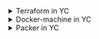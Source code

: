 <details>
    <summary>Terraform in YC</summary>

Install yandex cloud CLI:

```bash
curl https://storage.yandexcloud.net/yandexcloud-yc/install.sh | bash
```

Initialize cloud:

```bash
yc init
```

> Assuming that you've created a directory already. If not, do [this](https://cloud.yandex.ru/docs/resource-manager/quickstart).

Create service account:

```bash
SVC_ACCT="berendyaev-terraform"
FOLDER_ID="REPLACE_TO_YOUR_OWN"
yc iam service-account create --name $SVC_ACCT --folder-id $FOLDER_ID
```

Assign role:

```bash
ACCT_ID=$(yc iam service-account get "berendyaev-terraform" | \
                        grep ^id | \
                        awk '{print $2}')
yc resource-manager folder add-access-binding --id $FOLDER_ID \
    --role editor \
    --service-account-id $ACCT_ID
```

Create IAM token:

```bash
mkdir ~/.yandex
yc iam key create --service-account-id $ACCT_ID --output ~/.yandex/key.json
```

Change current directory to ./terraform

```bash
cd ./terraform
```

Run Terraform initialization

```bash
terraform init
```

Create your own tvfars file

```bash
cp terraform.tfvars.example terraform.tfvars
```

Set your own cloud/folder ID in that file. You can get these ID with `yc config list`. Don't forget to generate SSH keys.

Apply infra.

```bash
terraform plan
# If no error present run:
terraform apply
yes
```

Terraform ouputs public IP address of the instance. Use it to ssh to the host:

```bash
ssh -i ~/.ssh/<username> <username>@<ip address>
```

Ensure that hostname has been changed according to the `hostname` argument in the instance resource.

Do not forget to destroy everything:

```bash
terraform destroy -auto-approve
```

</details>

<details>
    <summary>Docker-machine in YC</summary>

Install go

```bash
sudo add-apt-repository ppa:longsleep/golang-backports
sudo apt update
sudo apt install golang-go
```

Install docker-machine plugin

```bash
go get -u github.com/yandex-cloud/docker-machine-driver-yandex
```

The plugin has been installed in `$HOME/go/bin`. Make sure this path is in your `PATH` environment variable.

Set your YC folder ID and SA key path (see Terraform section):

```bash
FOLDER_ID="SET_YOUR_OWN_ID"
SA_KEY_PATH="/SET/YOUR/OWN/PATH"
```

Create Docker host

```bash
docker-machine create \
    --driver yandex \
    --yandex-image-family "ubuntu-1804-lts" \
    --yandex-platform-id "standard-v1" \
    --yandex-folder-id $FOLDER_ID \
    --yandex-sa-key-file $SA_KEY_PATH \
    docker-host
```

Connect to docker-host docker engine:

```bash
eval $(docker-machine env docker-host)
```

Run `docker run hello-world` to make sure that everything is working fine.


</details>

<details>
    <summary>Packer in YC</summary>

Run `cd packer`

Run `cp variables.json.example variables.json` and put your own variable values

To validate template, run:

```bash
packer validate -var-file=variables.json ubuntu16.json
```

To build image, run:

```bash
packer build -var-file=variables.json ubuntu16.json
```

To build VM from image, run:

```bash
cd validate-image
cp terraform.tfvars.example terraform.tfvars
# Populate terraform.tfvars with your own values
terraform plan
terraform apply
```

</details>
